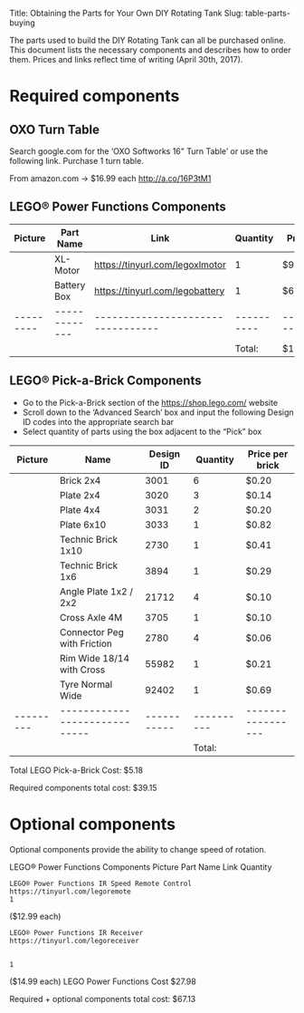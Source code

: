 Title: Obtaining the Parts for Your Own DIY Rotating Tank
Slug: table-parts-buying

The parts used to build the DIY Rotating Tank can all be purchased
online.  This document lists the necessary components and describes
how to order them.  Prices and links reflect time of writing (April
30th, 2017).

# Required components

## OXO Turn Table
Search google.com for the ‘OXO Softworks 16" Turn Table’ or use the
following link. Purchase 1 turn table.

From amazon.com -> $16.99 each http://a.co/16P3tM1

## LEGO® Power Functions Components
| Picture | Part Name   | Link                            | Quantity | Price  |
|---------|-------------|---------------------------------|----------|--------|
|         | XL-Motor    | https://tinyurl.com/legoxlmotor | 1        | $9.99  |
|         | Battery Box | https://tinyurl.com/legobattery | 1        | $6.99  |
|---------|-------------|---------------------------------|----------|--------|
|         |             |                                 | Total:   | $16.98 |

## LEGO® Pick-a-Brick Components

- Go to the Pick-a-Brick section of the https://shop.lego.com/
  website
- Scroll down to the ‘Advanced Search’ box and input the following
  Design ID codes into the appropriate search bar
- Select quantity of parts using the box adjacent to the “Pick” box

| Picture | Name                        | Design ID | Quantity | Price per brick |
|---------|-----------------------------|-----------|----------|-----------------|
|         | Brick 2x4                   | 3001      | 6        | $0.20           |
|         | Plate 2x4                   | 3020      | 3        | $0.14           |
|         | Plate 4x4                   | 3031      | 2        | $0.20           |
|         | Plate 6x10                  | 3033      | 1        | $0.82           |
|         | Technic Brick 1x10          | 2730      | 1        | $0.41           |
|         | Technic Brick 1x6           | 3894      | 1        | $0.29           |
|         | Angle Plate 1x2 / 2x2       | 21712     | 4        | $0.10           |
|         | Cross Axle 4M               | 3705      | 1        | $0.10           |
|         | Connector Peg with Friction | 2780      | 4        | $0.06           |
|         | Rim Wide 18/14 with Cross   | 55982     | 1        | $0.21           |
|         | Tyre Normal Wide            | 92402     | 1        | $0.69           |
|---------|-----------------------------|-----------|----------|-----------------|
|         |                             |           | Total:   |                 |


Total LEGO Pick-a-Brick Cost: $5.18

Required components total cost: $39.15

# Optional components

Optional components provide the ability to change speed of rotation.

LEGO® Power Functions Components Picture Part Name Link Quantity


	LEGO® Power Functions IR Speed Remote Control
	https://tinyurl.com/legoremote
	1
($12.99 each)


	LEGO® Power Functions IR Receiver
	https://tinyurl.com/legoreceiver


	1
($14.99 each)
	LEGO Power Functions Cost
	$27.98


Required + optional components total cost: $67.13
